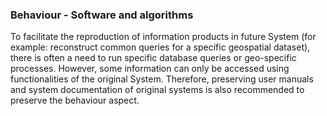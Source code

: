### Behaviour - Software and algorithms

To facilitate the reproduction of information products in future System (for example: reconstruct common queries for a specific geospatial dataset), there is often a need to run specific database queries or geo-specific processes. However, some information can only be accessed using functionalities of the original System. Therefore, preserving user manuals and system documentation of original systems is also recommended to preserve the behaviour aspect.
